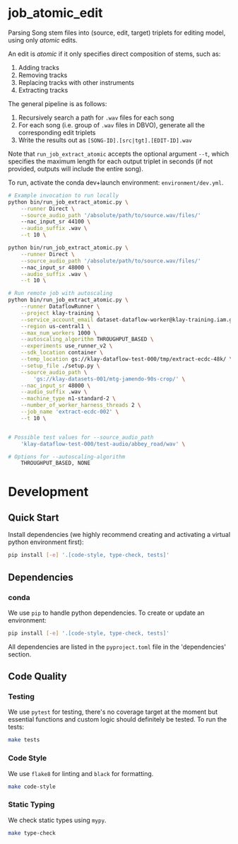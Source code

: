 # job_atomic_edit

Parsing Song stem files into (source, edit, target) triplets for editing model, using only *atomic* edits.

An edit is *atomic* if it only specifies direct composition of stems, such as:
1. Adding tracks
2. Removing tracks
3. Replacing tracks with other instruments
4. Extracting tracks

The general pipeline is as follows:
1. Recursively search a path for `.wav` files for each song
2. For each song (i.e. group of `.wav` files in DBVO), generate all the corresponding edit triplets
3. Write the results out as `[SONG-ID].[src|tgt].[EDIT-ID].wav`

Note that `run_job_extract_atomic` accepts the optional argument `--t`, which specifies the maximum
length for each output triplet in seconds (if not provided, outputs will include the entire song).

To run, activate the conda dev+launch environment: `environment/dev.yml`.

```bash
# Example invocation to run locally
python bin/run_job_extract_atomic.py \
    --runner Direct \
    --source_audio_path '/absolute/path/to/source.wav/files/'
    --nac_input_sr 44100 \
    --audio_suffix .wav \
    --t 10 \

python bin/run_job_extract_atomic.py \
    --runner Direct \
    --source_audio_path '/absolute/path/to/source.wav/files/'
    --nac_input_sr 48000 \
    --audio_suffix .wav \
    --t 10 \

# Run remote job with autoscaling
python bin/run_job_extract_atomic.py \
    --runner DataflowRunner \
    --project klay-training \
    --service_account_email dataset-dataflow-worker@klay-training.iam.gserviceaccount.com \
    --region us-central1 \
    --max_num_workers 1000 \
    --autoscaling_algorithm THROUGHPUT_BASED \
    --experiments use_runner_v2 \
    --sdk_location container \
    --temp_location gs://klay-dataflow-test-000/tmp/extract-ecdc-48k/ \
    --setup_file ./setup.py \
    --source_audio_path \
        'gs://klay-datasets-001/mtg-jamendo-90s-crop/' \
    --nac_input_sr 48000 \
    --audio_suffix .wav \
    --machine_type n1-standard-2 \
    --number_of_worker_harness_threads 2 \
    --job_name 'extract-ecdc-002' \
    --t 10 \


# Possible test values for --source_audio_path
    'klay-dataflow-test-000/test-audio/abbey_road/wav' \

# Options for --autoscaling-algorithm
    THROUGHPUT_BASED, NONE
```

# Development
## Quick Start
Install dependencies (we highly recommend creating and activating a virtual
python environment first):

```sh
pip install [-e] '.[code-style, type-check, tests]'
```

## Dependencies
### conda
We use `pip` to handle python dependencies.  To create or update an environment:

```sh
pip install [-e] '.[code-style, type-check, tests]'
```

All dependencies are listed in the `pyproject.toml` file in the 'dependencies'
section.

## Code Quality
### Testing
We use `pytest` for testing, there's no coverage target at the moment but
essential functions and custom logic should definitely be tested. To run the
tests:
```sh
make tests
```

### Code Style
We use `flake8` for linting and `black` for formatting.

```sh
make code-style
```

### Static Typing
We check static types using `mypy`.
```sh
make type-check
```
